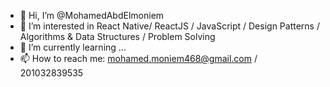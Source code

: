 - 👋 Hi, I’m @MohamedAbdElmoniem
- 👀 I’m interested in React Native/ ReactJS / JavaScript / Design Patterns / Algorithms & Data Structures / Problem Solving
- 🌱 I’m currently learning ...
- 📫 How to reach me: mohamed.moniem468@gmail.com / 201032839535

<!---
MohamedAbdElmoniem/MohamedAbdElmoniem is a ✨ special ✨ repository because its `README.md` (this file) appears on your GitHub profile.
You can click the Preview link to take a look at your changes.
--->
